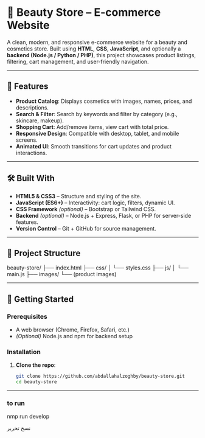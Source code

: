 # 💄 Beauty Store – E-commerce Website

A clean, modern, and responsive e-commerce website for a beauty and cosmetics store. Built using **HTML**, **CSS**, **JavaScript**, and optionally a **backend (Node.js / Python / PHP)**, this project showcases product listings, filtering, cart management, and user-friendly navigation.

---

## 🌟 Features

- **Product Catalog**: Displays cosmetics with images, names, prices, and descriptions.  
- **Search & Filter**: Search by keywords and filter by category (e.g., skincare, makeup).  
- **Shopping Cart**: Add/remove items, view cart with total price.  
- **Responsive Design**: Compatible with desktop, tablet, and mobile screens.  
- **Animated UI**: Smooth transitions for cart updates and product interactions.  


---

## 🛠 Built With

- **HTML5 & CSS3** – Structure and styling of the site.  
- **JavaScript (ES6+)** – Interactivity: cart logic, filters, dynamic UI.  
- **CSS Framework** *(optional)* – Bootstrap or Tailwind CSS.  
- **Backend** *(optional)* – Node.js + Express, Flask, or PHP for server-side features.  
- **Version Control** – Git + GitHub for source management.

---

## 📁 Project Structure

beauty-store/
├── index.html
├── css/
│ └── styles.css
├── js/
│ └── main.js
├── images/
    └── (product images)



---

## 🚀 Getting Started

### Prerequisites

- A web browser (Chrome, Firefox, Safari, etc.)  
- *(Optional)* Node.js and npm for backend setup

### Installation

1. **Clone the repo**:
   ```bash
   git clone https://github.com/abdallahalzoghby/beauty-store.git
   cd beauty-store
---   
### to run 
   nmp run develop

نسخ
تحرير
